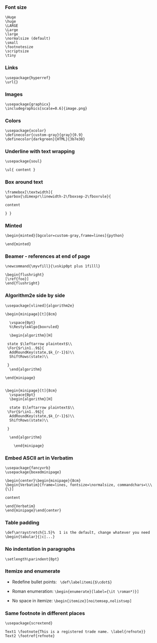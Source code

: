 ### Font size

```
\Huge
\huge
\LARGE
\Large
\large
\normalsize (default)
\small
\footnotesize
\scriptsize
\tiny
```

### Links

```
\usepackage{hyperref}
\url{}
```

### Images
```
\usepackage{graphicx}
\includegraphics[scale=0.6]{image.png}
```
### Colors

```
\usepackage{xcolor}
\definecolor{custom-gray}{gray}{0.9}
\definecolor{darkgreen}{HTML}{3b7e30}
```

### Underline with text wrapping

```
\usepackage{soul}

\ul{ content }
```

### Box around text

```
\framebox[\textwidth]{
\parbox{\dimexpr\linewidth-2\fboxsep-2\fboxrule}{

content

} }
```

### Minted
```
\begin{minted}[bgcolor=custom-gray,frame=lines]{python}

\end{minted}
```

### Beamer - references at end of page

```
\newcommand{\myvfill}{\vskip0pt plus 1filll}

\begin{flushright}
[\ref{foo}]
\end{flushright}
```

### Algorithm2e side by side

```
\usepackage[vlined]{algorithm2e} 

\begin{minipage}[t]{8cm}
	
  \vspace{0pt}  
  %\RestyleAlgo{boxruled}

  \begin{algorithm}[H]

 state $\leftarrow plaintext$\\
 \For{$r\in1..9$}{
  AddRoundKey(state,$k_{r-1}$)\\
  ShiftRows(state)\\
 
 }
  \end{algorithm}

\end{minipage}


\begin{minipage}[t]{8cm}
  \vspace{0pt}
  \begin{algorithm}[H]

  state $\leftarrow plaintext$\\
 \For{$r\in1..9$}{
  AddRoundKey(state,$k_{r-1}$)\\
  ShiftRows(state)\\
 
 }

  \end{algorithm}
  
	\end{minipage}
```

### Embed ASCII art in Verbatim

```
\usepackage{fancyvrb}
\usepackage{boxedminipage}

\begin{center}\begin{minipage}{8cm}
\begin{Verbatim}[frame=lines, fontsize=\normalsize, commandchars=\\\{\}]

content

\end{Verbatim}
\end{minipage}\end{center}
```

### Table padding

```
\def\arraystretch{1.5}%  1 is the default, change whatever you need
\begin{tabular}{|c|...}
```

### No indentation in paragraphs

`\setlength\parindent{0pt}`


### Itemize and enumerate

* Redefine bullet points: ` \def\labelitemi{$\cdot$}`

* Roman enumeration: `\begin{enumerate}[label={\it \roman*)}]`

* No space in itemize: `\begin{itemize}[noitemsep,nolistsep]`

### Same footnote in different places

```
\usepackage{scrextend}

Text1 \footnote{This is a registered trade name. \label{refnote}}
Text2 \footref{refnote}
```